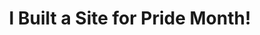 ---
categories:
- webdev
- showdev
- pride
external_url: https://dev.to/anabella/i-built-a-site-for-pride-month-5gmg
shared: true
slug: i-built-a-site-for-pride-month
time: 2019-06-28 11:19:10
title: I Built a Site for Pride Month!
toread: true
---